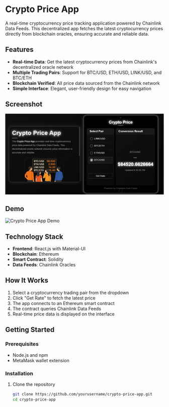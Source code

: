 # Crypto Price App

A real-time cryptocurrency price tracking application powered by Chainlink Data Feeds. This decentralized app fetches the latest cryptocurrency prices directly from blockchain oracles, ensuring accurate and reliable data.

## Features

- **Real-time Data**: Get the latest cryptocurrency prices from Chainlink's decentralized oracle network
- **Multiple Trading Pairs**: Support for BTC/USD, ETH/USD, LINK/USD, and BTC/ETH
- **Blockchain Verified**: All price data sourced from the Chainlink network
- **Simple Interface**: Elegant, user-friendly design for easy navigation

## Screenshot

![Crypto Price App Interface](frontend/src/images/Screenshot.png)

## Demo

![Crypto Price App Demo](frontend/src/video/Crypto-Price.gif)

## Technology Stack

- **Frontend**: React.js with Material-UI
- **Blockchain**: Ethereum
- **Smart Contract**: Solidity
- **Data Feeds**: Chainlink Oracles

## How It Works

1. Select a cryptocurrency trading pair from the dropdown
2. Click "Get Rate" to fetch the latest price
3. The app connects to an Ethereum smart contract
4. The contract queries Chainlink Data Feeds
5. Real-time price data is displayed on the interface

## Getting Started

### Prerequisites

- Node.js and npm
- MetaMask wallet extension

### Installation

1. Clone the repository
   ```bash
   git clone https://github.com/yourusername/crypto-price-app.git
   cd crypto-price-app